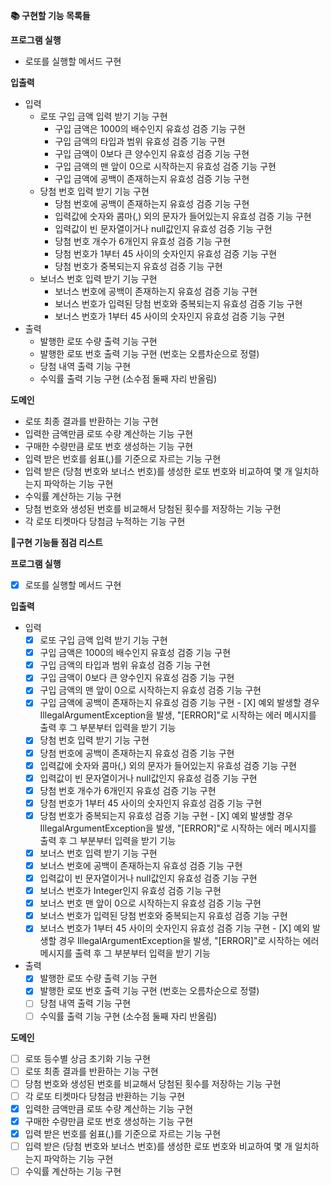 **📚 구현할 기능 목록들**

**프로그램 실행**

- 로또를 실행할 메서드 구현

**입출력**

- 입력
  - 로또 구입 금액 입력 받기 기능 구현
    - 구입 금액은 1000의 배수인지 유효성 검증 기능 구현
    - 구입 금액의 타입과 범위 유효성 검증 기능 구현
    - 구입 금액이 0보다 큰 양수인지 유효성 검증 기능 구현
    - 구입 금액의 맨 앞이 0으로 시작하는지 유효성 검증 기능 구현
    - 구입 금액에 공백이 존재하는지 유효성 검증 기능 구현
  - 당첨 번호 입력 받기 기능 구현
    - 당첨 번호에 공백이 존재하는지 유효성 검증 기능 구현
    - 입력값에 숫자와 콤마(,) 외의 문자가 들어있는지 유효성 검증 기능 구현
    - 입력값이 빈 문자열이거나 null값인지 유효성 검증 기능 구현
    - 당첨 번호 개수가 6개인지 유효성 검증 기능 구현
    - 당첨 번호가 1부터 45 사이의 숫자인지 유효성 검증 기능 구현
    - 당첨 번호가 중복되는지 유효성 검증 기능 구현
  - 보너스 번호 입력 받기 기능 구현
    - 보너스 번호에 공백이 존재하는지 유효성 검증 기능 구현
    - 보너스 번호가 입력된 당첨 번호와 중복되는지 유효성 검증 기능 구현
    - 보너스 번호가 1부터 45 사이의 숫자인지 유효성 검증 기능 구현
- 출력
  - 발행한 로또 수량 출력 기능 구현
  - 발행한 로또 번호 출력 기능 구현 (번호는 오름차순으로 정렬)
  - 당첨 내역 출력 기능 구현
  - 수익률 출력 기능 구현 (소수점 둘째 자리 반올림)

**도메인**

- 로또 최종 결과를 반환하는 기능 구현
- 입력한 금액만큼 로또 수량 계산하는 기능 구현
- 구매한 수량만큼 로또 번호 생성하는 기능 구현
- 입력 받은 번호를 쉼표(,)를 기준으로 자르는 기능 구현
- 입력 받은 (당첨 번호와 보너스 번호)를 생성한 로또 번호와 비교하여 몇 개 일치하는지 파악하는 기능 구현
- 수익률 계산하는 기능 구현
- 당첨 번호와 생성된 번호를 비교해서 당첨된 횟수를 저장하는 기능 구현
- 각 로또 티켓마다 당첨금 누적하는 기능 구현

**📝구현 기능들 점검 리스트**

**프로그램 실행**

- [X]  로또를 실행할 메서드 구현

**입출력**

- 입력
  - [X]  로또 구입 금액 입력 받기 기능 구현
    - [X]  구입 금액은 1000의 배수인지 유효성 검증 기능 구현
    - [X]  구입 금액의 타입과 범위 유효성 검증 기능 구현
    - [X]  구입 금액이 0보다 큰 양수인지 유효성 검증 기능 구현
    - [X]  구입 금액의 맨 앞이 0으로 시작하는지 유효성 검증 기능 구현
    - [X]  구입 금액에 공백이 존재하는지 유효성 검증 기능 구현
      - [X]  예외 발생할 경우 IllegalArgumentException을 발생, "[ERROR]"로 시작하는 에러 메시지를 출력 후 그 부분부터 입력을 받기 기능 
  - [X]  당첨 번호 입력 받기 기능 구현
    - [X]  당첨 번호에 공백이 존재하는지 유효성 검증 기능 구현
    - [X]  입력값에 숫자와 콤마(,) 외의 문자가 들어있는지 유효성 검증 기능 구현
    - [X]  입력값이 빈 문자열이거나 null값인지 유효성 검증 기능 구현
    - [X]  당첨 번호 개수가 6개인지 유효성 검증 기능 구현
    - [X]  당첨 번호가 1부터 45 사이의 숫자인지 유효성 검증 기능 구현
    - [X]  당첨 번호가 중복되는지 유효성 검증 기능 구현
      - [X]  예외 발생할 경우 IllegalArgumentException을 발생, "[ERROR]"로 시작하는 에러 메시지를 출력 후 그 부분부터 입력을 받기 기능
  - [X]  보너스 번호 입력 받기 기능 구현
    - [X]  보너스 번호에 공백이 존재하는지 유효성 검증 기능 구현
    - [X]  입력값이 빈 문자열이거나 null값인지 유효성 검증 기능 구현
    - [X]  보너스 번호가 Integer인지 유효성 검증 기능 구현
    - [X]  보너스 번호 맨 앞이 0으로 시작하는지 유효성 검증 기능 구현
    - [X]  보너스 번호가 입력된 당첨 번호와 중복되는지 유효성 검증 기능 구현
    - [X]  보너스 번호가 1부터 45 사이의 숫자인지 유효성 검증 기능 구현
      - [X]  예외 발생할 경우 IllegalArgumentException을 발생, "[ERROR]"로 시작하는 에러 메시지를 출력 후 그 부분부터 입력을 받기 기능
- 출력
  - [X]  발행한 로또 수량 출력 기능 구현
  - [X]  발행한 로또 번호 출력 기능 구현 (번호는 오름차순으로 정렬)
  - [ ]  당첨 내역 출력 기능 구현
  - [ ]  수익률 출력 기능 구현 (소수점 둘째 자리 반올림)

**도메인**

- [ ]  로또 등수별 상금 초기화 기능 구현
- [ ]  로또 최종 결과를 반환하는 기능 구현
  - [ ]  당첨 번호와 생성된 번호를 비교해서 당첨된 횟수를 저장하는 기능 구현
  - [ ]  각 로또 티켓마다 당첨금 반환하는 기능 구현
- [X]  입력한 금액만큼 로또 수량 계산하는 기능 구현
- [X]  구매한 수량만큼 로또 번호 생성하는 기능 구현
- [X]  입력 받은 번호를 쉼표(,)를 기준으로 자르는 기능 구현
- [ ]  입력 받은 (당첨 번호와 보너스 번호)를 생성한 로또 번호와 비교하여 몇 개 일치하는지 파악하는 기능 구현 
- [ ]  수익률 계산하는 기능 구현
